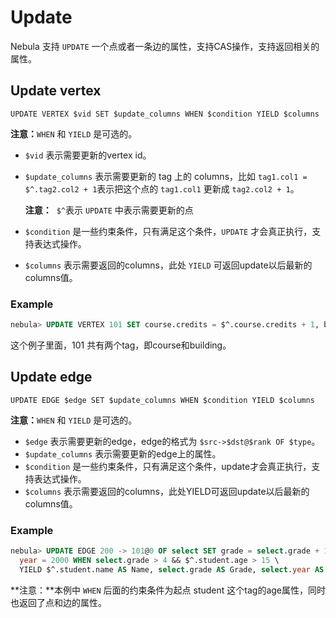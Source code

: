 # Update

Nebula 支持 `UPDATE` 一个点或者一条边的属性，支持CAS操作，支持返回相关的属性。

## Update vertex

```
UPDATE VERTEX $vid SET $update_columns WHEN $condition YIELD $columns
```

**注意：**`WHEN` 和 `YIELD` 是可选的。 

- `$vid` 表示需要更新的vertex id。
- `$update_columns` 表示需要更新的 tag 上的 columns，比如 `tag1.col1 = $^.tag2.col2 + 1`表示把这个点的 `tag1.col1` 更新成 `tag2.col2 + 1`。

    **注意：**  `$^`表示 `UPDATE` 中表示需要更新的点

- `$condition` 是一些约束条件，只有满足这个条件，`UPDATE` 才会真正执行，支持表达式操作。
- `$columns` 表示需要返回的columns，此处 `YIELD` 可返回update以后最新的columns值。

### Example

```sql
nebula> UPDATE VERTEX 101 SET course.credits = $^.course.credits + 1, building.name = "No8" WHEN $^.course.name == "Math" && $^.course.credits > 2 YIELD $^.course.name AS Name, $^.course.credits AS Credits, $^.building.name
```
这个例子里面，101 共有两个tag，即course和building。

## Update edge

```
UPDATE EDGE $edge SET $update_columns WHEN $condition YIELD $columns
```

**注意：**`WHEN` 和 `YIELD` 是可选的。

- `$edge` 表示需要更新的edge，edge的格式为 `$src->$dst@$rank OF $type`。
- `$update_columns` 表示需要更新的edge上的属性。
- `$condition` 是一些约束条件，只有满足这个条件，update才会真正执行，支持表达式操作。
- `$columns` 表示需要返回的columns，此处YIELD可返回update以后最新的columns值。

### Example

```sql
nebula> UPDATE EDGE 200 -> 101@0 OF select SET grade = select.grade + 1, \
  year = 2000 WHEN select.grade > 4 && $^.student.age > 15 \
  YIELD $^.student.name AS Name, select.grade AS Grade, select.year AS Year
```

**注意：**本例中 `WHEN` 后面的约束条件为起点 student 这个tag的age属性，同时也返回了点和边的属性。
